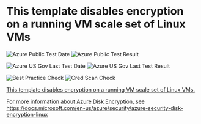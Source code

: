 # This template disables encryption on a running VM scale set of Linux VMs

![Azure Public Test Date](https://azurequickstartsservice.blob.core.windows.net/badges/201-decrypt-vmss-linux/PublicLastTestDate.svg)
![Azure Public Test Result](https://azurequickstartsservice.blob.core.windows.net/badges/201-decrypt-vmss-linux/PublicDeployment.svg)

![Azure US Gov Last Test Date](https://azurequickstartsservice.blob.core.windows.net/badges/201-decrypt-vmss-linux/FairfaxLastTestDate.svg)
![Azure US Gov Last Test Result](https://azurequickstartsservice.blob.core.windows.net/badges/201-decrypt-vmss-linux/FairfaxDeployment.svg)

![Best Practice Check](https://azurequickstartsservice.blob.core.windows.net/badges/201-decrypt-vmss-linux/BestPracticeResult.svg)
![Cred Scan Check](https://azurequickstartsservice.blob.core.windows.net/badges/201-decrypt-vmss-linux/CredScanResult.svg)

<a href="https://portal.azure.com/#create/Microsoft.Template/uri/https%3A%2F%2Fraw.githubusercontent.com%2Fazure%2Fazure-quickstart-templates%2Fmaster%2F201-decrypt-vmss-linux%2Fazuredeploy.json" target="_blank">


<a href="http://armviz.io/#/?load=https%3A%2F%2Fraw.githubusercontent.com%2Fazure%2Fazure-quickstart-templates%2Fmaster%2F201-decrypt-vmss-linux%2Fazuredeploy.json" target="_blank">

This template disables encryption on a running VM scale set of Linux VMs.

For more information about Azure Disk Encryption, see
https://docs.microsoft.com/en-us/azure/security/azure-security-disk-encryption-linux
